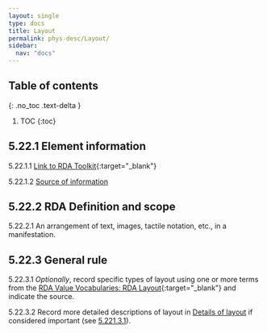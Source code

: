 ```yaml
---
layout: single
type: docs
title: Layout
permalink: phys-desc/Layout/
sidebar:
  nav: "docs"
---
```


## Table of contents
{: .no_toc .text-delta }

1. TOC
{:toc}

## 5.22.1 Element information

<a name="5.22.1.1">5.22.1.1</a> [Link to RDA Toolkit](https://beta.rdatoolkit.org/Content/Index?externalId=en-US_ala-9f019737-be7b-32e0-b5ca-9604d2bc4255){:target="_blank"}

<a name="5.22.1.2">5.22.1.2</a> [Source of information](/DCRMR/phys-desc/) 

## 5.22.2 RDA Definition and scope

<a name="5.22.2.1">5.22.2.1</a> An arrangement of text, images, tactile notation, etc., in a manifestation.


## 5.22.3 General rule 

<a name="5.22.3.1">5.22.3.1</a> *Optionally*, record specific types of layout using one or more terms from the [RDA Value Vocabularies: RDA Layout](http://www.rdaregistry.info/termList/layout/){:target="_blank"} and indicate the source.

<a name="5.22.3.2">5.22.3.2</a> Record more detailed descriptions of layout in [Details of layout](/DCRMR/phys-desc/Details-of-layout/) if considered important (see [5.221.3.1](/DCRMR/phys-desc/Details-of-layout/#5.221.3.1)).